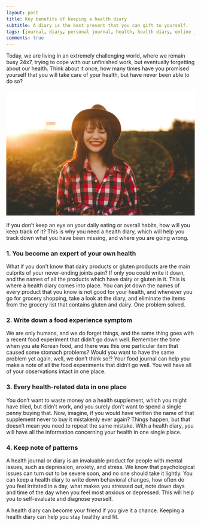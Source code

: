 ```yaml
---
layout: post
title: Key benefits of keeping a health diary 
subtitle: A diary is the best present that you can gift to yourself.
tags: [journal, diary, personal journal, health, health diary, online journal, online diary, writing, writing community]
comments: true
---
```


<p>
Today, we are living in an extremely challenging world, where we remain busy 24x7, trying to cope with our unfinished work, but eventually forgetting about our health. Think about it once, how many times have you promised yourself that you will take care of your health, but have never been able to do so?
</p>

![Key benefits of keeping a health diary ](/img/post/key-benefits-of-keeping-a-health-diary.jpg)

<p>
If you don’t keep an eye on your daily eating or overall habits, how will you keep track of it? This is why you need a health diary, which will help you track down what you have been missing, and where you are going wrong. 
</p>

<h3>1. You become an expert of your own health</h3>
<p>
What if you don’t know that dairy products or gluten products are the main culprits of your never-ending joints pain? If only you could write it down, and the names of all the products which have dairy or gluten in it. This is where a health diary comes into place. You can jot down the names of every product that you know is not good for your health, and whenever you go for grocery shopping, take a look at the diary, and eliminate the items from the grocery list that contains gluten and dairy. One problem solved. 
</p>

<h3>2. Write down a food experience symptom</h3>
<p>
We are only humans, and we do forget things, and the same thing goes with a recent food experiment that didn’t go down well. Remember the time when you ate Korean food, and there was this one particular item that caused some stomach problems? Would you want to have the same problem yet again, well, we don’t think so!? Your food journal can help you make a note of all the food experiments that didn’t go well. You will have all of your observations intact in one place. 
</p>

<h3>3. Every health-related data in one place</h3>
<p>
You don’t want to waste money on a health supplement, which you might have tried, but didn’t work, and you surely don’t want to spend a single penny buying that. Now, imagine, if you would have written the name of that supplement never to buy it mistakenly ever again? Things happen, but that doesn’t mean you need to repeat the same mistake. With a health diary, you will have all the information concerning your health in one single place.
</p>

<h3>4. Keep note of patterns</h3>
<p>
A health journal or diary is an invaluable product for people with mental issues, such as depression, anxiety, and stress. We know that psychological issues can turn out to be severe soon, and no one should take it lightly. You can keep a health diary to write down behavioral changes, how often do you feel irritated in a day, what makes you stressed out, note down days and time of the day when you feel most anxious or depressed. This will help you to self-evaluate and diagnose yourself.
</p>

<p>
A health diary can become your friend if you give it a chance. Keeping a health diary can help you stay healthy and fit.
</p>